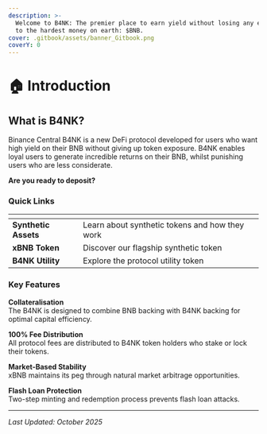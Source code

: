 ```yaml
---
description: >-
  Welcome to B4NK: The premier place to earn yield without losing any exposure
  to the hardest money on earth: $BNB.
cover: .gitbook/assets/banner_Gitbook.png
coverY: 0
---
```


# 🏠 Introduction

## What is B4NK?

Binance Central B4NK is a new DeFi protocol developed for users who want high yield on their BNB without giving up token exposure. B4NK enables loyal users to generate incredible returns on their BNB, whilst punishing users who are less considerate.&#x20;



**Are you ready to deposit?**

### Quick Links

<table data-view="cards"><thead><tr><th></th><th></th><th data-hidden data-card-target data-type="content-ref"></th></tr></thead><tbody><tr><td><strong>Synthetic Assets</strong></td><td>Learn about synthetic tokens and how they work</td><td></td></tr><tr><td><strong>xBNB Token</strong></td><td>Discover our flagship synthetic token</td><td></td></tr><tr><td><strong>B4NK Utility</strong></td><td>Explore the protocol utility token</td><td></td></tr></tbody></table>

### Key Features

**Collateralisation**\
The B4NK is designed to combine BNB backing with B4NK backing for optimal capital efficiency.

**100% Fee Distribution**\
All protocol fees are distributed to B4NK token holders who stake or lock their tokens.

**Market-Based Stability**\
xBNB maintains its peg through natural market arbitrage opportunities.

**Flash Loan Protection**\
Two-step minting and redemption process prevents flash loan attacks.

***

_Last Updated: October 2025_
